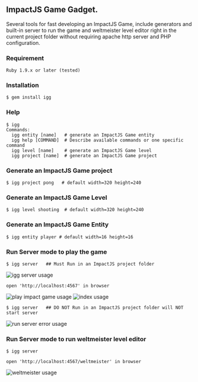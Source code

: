 ## ImpactJS Game Gadget.

Several tools for fast developing an ImpactJS Game, include generators and built-in server to run the game and weltmeister level editor right in the current project folder without requiring apache http server and PHP configuration.

### Requirement

    Ruby 1.9.x or later (tested)

### Installation

    $ gem install igg 

### Help

    $ igg 
	Commands:
	  igg entity [name]   # generate an ImpactJS Game entity
	  igg help [COMMAND]  # Describe available commands or one specific command
	  igg level [name]    # generate an ImpactJS Game level
	  igg project [name]  # generate an ImpactJS Game project

### Generate an ImpactJS Game project

    $ igg project pong   # default width=320 height=240     	  

### Generate an ImpactJS Game Level

    $ igg level shooting  # default width=320 height=240  

### Generate an ImpactJS Game Entity

    $ igg entity player # default width=16 height=16 

### Run Server mode to play the game

    $ igg server   ## Must Run in an ImpactJS project folder

![igg server usage](https://raw.github.com/eiffelqiu/igg/master/doc/screen1.png)

	open 'http://localhost:4567' in browser

![play impact game usage](https://raw.github.com/eiffelqiu/igg/master/doc/screen3.png)
![index usage](https://raw.github.com/eiffelqiu/igg/master/doc/screen5.png)

	$ igg server   ## DO NOT Run in an ImpactJS project folder will NOT start server

![run server error usage](https://raw.github.com/eiffelqiu/igg/master/doc/screen4.png)

### Run Server mode to run weltmeister level editor

    $ igg server 

    open 'http://localhost:4567/weltmeister' in browser

![weltmeister usage](https://raw.github.com/eiffelqiu/igg/master/doc/screen2.png)    

